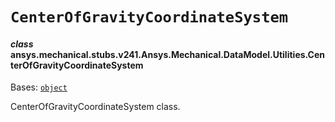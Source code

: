 # `CenterOfGravityCoordinateSystem`

<a id="ansys.mechanical.stubs.v241.Ansys.Mechanical.DataModel.Utilities.CenterOfGravityCoordinateSystem"></a>

#### *class* ansys.mechanical.stubs.v241.Ansys.Mechanical.DataModel.Utilities.CenterOfGravityCoordinateSystem

Bases: [`object`](https://docs.python.org/3/library/functions.html#object)

CenterOfGravityCoordinateSystem class.

<!-- !! processed by numpydoc !! -->

